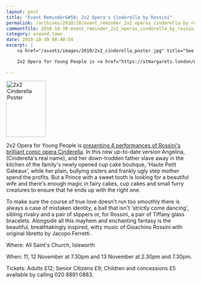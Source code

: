 ```yaml
---
layout: post
title: "Event Reminder&#58; 2x2 Opera's Cinderella by Rossini"
permalink: /archives/2010/10/event_reminder_2x2_operas_cinderella_by_rossini.html
commentfile: 2010-10-30-event_reminder_2x2_operas_cinderella_by_rossini
category: around_town
date: 2010-10-30 08:40:54
excerpt: |
    <a href="/assets/images/2010/2x2_cinderella_poster.jpg" title="See larger version of - 2x2 Cinderella Poster"><img src="/assets/images/2010/2x2_cinderella_poster_thumb.jpg" width="106" height="150" alt="2x2 Cinderella Poster" class="photo right" /></a>

    2x2 Opera for Young People is <a href="https://stmargarets.london/event/show/200705142623.">presenting 4 performances of Rossini's brilliant comic opera Cinderella</a> In this new up-to-date version Angelina, (Cinderella's real name), and her down-trodden father slave away in the kitchen of the family's newly opened cup cake boutique, 'Haute Petit Gateaux'.

---
```


<a href="/assets/images/2010/2x2_cinderella_poster.jpg" title="See larger version of - 2x2 Cinderella Poster"><img src="/assets/images/2010/2x2_cinderella_poster_thumb.jpg" width="106" height="150" alt="2x2 Cinderella Poster" class="photo right" /></a>

2x2 Opera for Young People is [presenting 4 performances of Rossini's brilliant comic opera Cinderella](https://stmargarets.london/event/show/200705142623). In this new up-to-date version Angelina, (Cinderella's real name), and her down-trodden father slave away in the kitchen of the family's newly opened cup cake boutique, 'Haute Petit Gateaux', while her plain, bullying sisters and frankly ugly step mother spend the profits. But a Prince with a sweet tooth is looking for a beautiful wife and there's enough magic in fairy cakes, cup cakes and small furry creatures to ensure that he ends up with the right one.

To make sure the course of true love doesn't run too smoothly there is always a case of mistaken identity, a ball that isn't 'strictly come dancing', sibling rivalry and a pair of slippers or, for Rossini, a pair of Tiffany glass bracelets. Alongside all this mayhem and enchanting fantasy is the beautiful, breathtakingly inspired, witty music of Gioachino Rossini with original libretto by Jacopo Ferretti .

Where: All Saint's Church, Isleworth

When: 11, 12 November at 7.30pm and 13 November at 2.30pm and 7.30pm.

Tickets: Adults £12; Senior Citizens £9; Children and concessions £5
available by calling 020 8891 0883.
